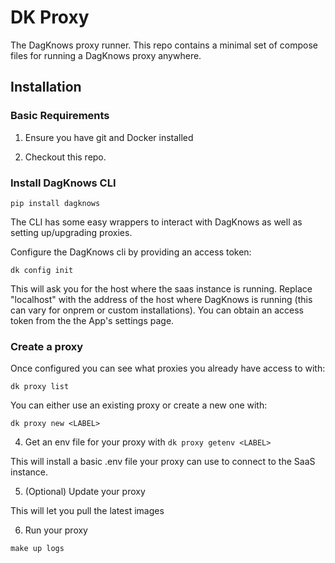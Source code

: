 # DK Proxy

The DagKnows proxy runner.   This repo contains a minimal set of compose files for running a DagKnows proxy anywhere.

## Installation

### Basic Requirements

1. Ensure you have git and Docker installed

2. Checkout this repo.

### Install DagKnows CLI

```
pip install dagknows
```

The CLI has some easy wrappers to interact with DagKnows as well as setting up/upgrading proxies.

Configure the DagKnows cli by providing an access token:

```
dk config init
```

This will ask you for the host where the saas instance is running.   Replace "localhost" with the address of the host where DagKnows is running (this can vary for onprem or custom installations).
You can obtain an access token from the the App's settings page.

### Create a proxy

Once configured you can see what proxies you already have access to with:

```
dk proxy list
```

You can either use an existing proxy or create a new one with:

```
dk proxy new <LABEL>
```

4. Get an env file for your proxy with `dk proxy getenv <LABEL>`

This will install a basic .env file your proxy can use to connect to the SaaS instance.

5. (Optional) Update your proxy

This will let you pull the latest images

6. Run your proxy

```
make up logs
```

